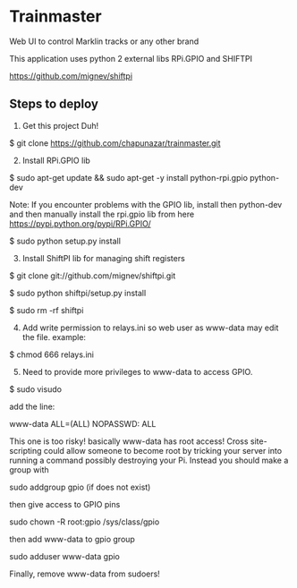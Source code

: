 Trainmaster
===========
Web UI to control Marklin tracks or any other brand

This application uses python 2 external libs RPi.GPIO and SHIFTPI

https://github.com/mignev/shiftpi

## Steps to deploy

1) Get this project Duh!

$ git clone  https://github.com/chapunazar/trainmaster.git


2) Install RPi.GPIO lib

$ sudo apt-get update && sudo apt-get -y install python-rpi.gpio python-dev

Note: If you encounter problems with the GPIO lib, install then python-dev and then manually install the rpi.gpio lib from here
https://pypi.python.org/pypi/RPi.GPIO/

$ sudo python setup.py install


3) Install ShiftPI lib for managing shift registers

$ git clone git://github.com/mignev/shiftpi.git

$ sudo python shiftpi/setup.py install

$ sudo rm -rf shiftpi


4) Add write permission to relays.ini so web user as www-data may edit the file. example:

$ chmod 666 relays.ini

5) Need to provide more privileges to www-data to access GPIO.

$ sudo visudo

add the line:

www-data ALL=(ALL) NOPASSWD: ALL

This one is too risky! basically www-data has root access! Cross site-scripting could allow someone to become root by tricking your server into running a command possibly destroying your Pi. Instead you should make a group with

 sudo addgroup gpio (if does not exist)
 
then give access to GPIO pins


 sudo chown -R root:gpio /sys/class/gpio
 
then add www-data to gpio group

 sudo adduser www-data gpio
 
Finally, remove www-data from sudoers!
